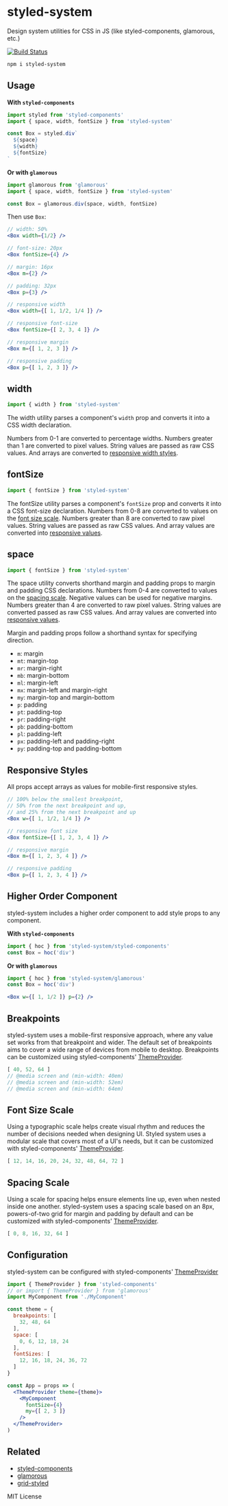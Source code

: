 # styled-system

Design system utilities for CSS in JS (like styled-components, glamorous, etc.)

[![Build Status](https://travis-ci.org/jxnblk/styled-system.svg?branch=master)](https://travis-ci.org/jxnblk/styled-system)

```sh
npm i styled-system
```

## Usage

**With `styled-components`**

```jsx
import styled from 'styled-components'
import { space, width, fontSize } from 'styled-system'

const Box = styled.div`
  ${space}
  ${width}
  ${fontSize}
`
```

**Or with `glamorous`**

```jsx
import glamorous from 'glamorous'
import { space, width, fontSize } from 'styled-system'

const Box = glamorous.div(space, width, fontSize)
```

Then use `Box`:

```jsx
// width: 50%
<Box width={1/2} />

// font-size: 20px
<Box fontSize={4} />

// margin: 16px
<Box m={2} />

// padding: 32px
<Box p={3} />

// responsive width
<Box width={[ 1, 1/2, 1/4 ]} />

// responsive font-size
<Box fontSize={[ 2, 3, 4 ]} />

// responsive margin
<Box m={[ 1, 2, 3 ]} />

// responsive padding
<Box p={[ 1, 2, 3 ]} />
```

## width

```js
import { width } from 'styled-system'
```

The width utility parses a component's `width` prop and converts it into a CSS width declaration.

Numbers from 0-1 are converted to percentage widths.
Numbers greater than 1 are converted to pixel values.
String values are passed as raw CSS values.
And arrays are converted to [responsive width styles](#responsive-styles).

## fontSize

```js
import { fontSize } from 'styled-system'
```

The fontSize utility parses a component's `fontSize` prop and converts it into a CSS font-size declaration.
Numbers from 0-8 are converted to values on the [font size scale](#font-size-scale).
Numbers greater than 8 are converted to raw pixel values.
String values are passed as raw CSS values.
And array values are converted into [responsive values](#responsive-styles).

## space

```js
import { fontSize } from 'styled-system'
```

The space utility converts shorthand margin and padding props to margin and padding CSS declarations.
Numbers from 0-4 are converted to values on the [spacing scale](#spacing-scale).
Negative values can be used for negative margins.
Numbers greater than 4 are converted to raw pixel values.
String values are converted passed as raw CSS values.
And array values are converted into [responsive values](#responsive-styles).

Margin and padding props follow a shorthand syntax for specifying direction.

- `m`:  margin
- `mt`: margin-top
- `mr`: margin-right
- `mb`: margin-bottom
- `ml`: margin-left
- `mx`: margin-left and margin-right
- `my`: margin-top and margin-bottom
- `p`:  padding
- `pt`: padding-top
- `pr`: padding-right
- `pb`: padding-bottom
- `pl`: padding-left
- `px`: padding-left and padding-right
- `py`: padding-top and padding-bottom


## Responsive Styles

All props accept arrays as values for mobile-first responsive styles.

```jsx
// 100% below the smallest breakpoint,
// 50% from the next breakpoint and up,
// and 25% from the next breakpoint and up
<Box w={[ 1, 1/2, 1/4 ]} />

// responsive font size
<Box fontSize={[ 1, 2, 3, 4 ]} />

// responsive margin
<Box m={[ 1, 2, 3, 4 ]} />

// responsive padding
<Box p={[ 1, 2, 3, 4 ]} />
```


## Higher Order Component

styled-system includes a higher order component to add style props to any component.

**With `styled-components`**

```jsx
import { hoc } from 'styled-system/styled-components'
const Box = hoc('div')
```

**Or with `glamorous`**

```jsx
import { hoc } from 'styled-system/glamorous'
const Box = hoc('div')
```

```jsx
<Box w={[ 1, 1/2 ]} p={2} />
```

## Breakpoints

styled-system uses a mobile-first responsive approach,
where any value set works from that breakpoint and wider.
The default set of breakpoints aims to cover a wide range of devices from mobile to desktop.
Breakpoints can be customized using styled-components' [ThemeProvider](#configuration).

```js
[ 40, 52, 64 ]
// @media screen and (min-width: 40em)
// @media screen and (min-width: 52em)
// @media screen and (min-width: 64em)
```

## Font Size Scale

Using a typographic scale helps create visual rhythm and reduces the
number of decisions needed when designing UI.
Styled system uses a modular scale that covers most of a UI's needs,
but it can be customized with styled-components' [ThemeProvider](#configuration).

```js
[ 12, 14, 16, 20, 24, 32, 48, 64, 72 ]
```

## Spacing Scale

Using a scale for spacing helps ensure elements line up, even when nested inside one another.
styled-system uses a spacing scale based on an 8px, powers-of-two grid for margin and padding
by default and can be customized with styled-components' [ThemeProvider](#configuration).

```js
[ 0, 8, 16, 32, 64 ]
```

## Configuration

styled-system can be configured with styled-components'
[ThemeProvider](https://www.styled-components.com/docs/advanced#theming)

```jsx
import { ThemeProvider } from 'styled-components'
// or import { ThemeProvider } from 'glamorous'
import MyComponent from './MyComponent'

const theme = {
  breakpoints: [
    32, 48, 64
  ],
  space: [
    0, 6, 12, 18, 24
  ],
  fontSizes: [
    12, 16, 18, 24, 36, 72
  ]
}

const App = props => (
  <ThemeProvider theme={theme}>
    <MyComponent
      fontSize={4}
      my={[ 2, 3 ]}
    />
  </ThemeProvider>
)
```

## Related

- [styled-components](https://github.com/styled-components/styled-components)
- [glamorous](https://github.com/paypal/glamorous)
- [grid-styled](https://github.com/jxnblk/grid-styled)

MIT License
